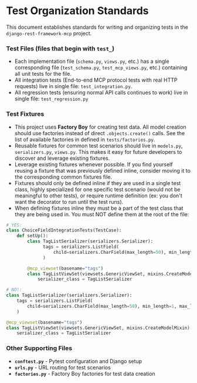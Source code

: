 # Test Organization Standards

This document establishes standards for writing and organizing tests in the `django-rest-framework-mcp` project.

### Test Files (files that begin with `test_`)

- Each implementation file (`schema.py`, `views.py`, etc.) has a single corresponding file (`test_schema.py`, `test_mcp_views.py`, etc.) containing all unit tests for the file.
- All integration tests (End-to-end MCP protocol tests with real HTTP requests) live in single file: `test_integration.py`.
- All regression tests (ensuring normal API calls continues to work) live in single file: `test_regression.py`

### Test Fixtures

- This project uses **Factory Boy** for creating test data. All model creation should use factories instead of direct `.objects.create()` calls. See the list of available factories in defined in `tests/factories.py`.
- Reusable fixtures for common test scenarios should live in `models.py`, `serializers.py`, `views.py`. This makes it easy for future developers to discover and leverage existing fixtures.
- Leverage existing fixtures whenever possible. If you find yourself reusing a fixture that was previously defined inline, consider moving it to the corresponding common fixtures file.
- Fixtures should only be defined inline if they are used in a single test class, highly specialized for one specific test scenario (would not be meaningful to other tests), or require runtime definition (ex: you don't want the decorator to run until the test runs).
- When defining fixtures inline they must be a part of the test class that they are being used in. You must NOT define them at the root of the file:

```python
# YES:
class ChoiceFieldIntegrationTests(TestCase):
    def setUp():
        class TagListSerializer(serializers.Serializer):
              tags = serializers.ListField(
                  child=serializers.CharField(max_length=50), min_length=1, max_length=10
              )

        @mcp_viewset(basename="tags")
        class TagListViewSet(viewsets.GenericViewSet, mixins.CreateModelMixin):
            serializer_class = TagListSerializer

# NO!:
class TagListSerializer(serializers.Serializer):
    tags = serializers.ListField(
        child=serializers.CharField(max_length=50), min_length=1, max_length=10
    )

@mcp_viewset(basename="tags")
class TagListViewSet(viewsets.GenericViewSet, mixins.CreateModelMixin):
    serializer_class = TagListSerializer
```

### Other Supporting Files

- **`conftest.py`** - Pytest configuration and Django setup
- **`urls.py`** - URL routing for test scenarios
- **`factories.py`** - Factory Boy factories for test data creation
